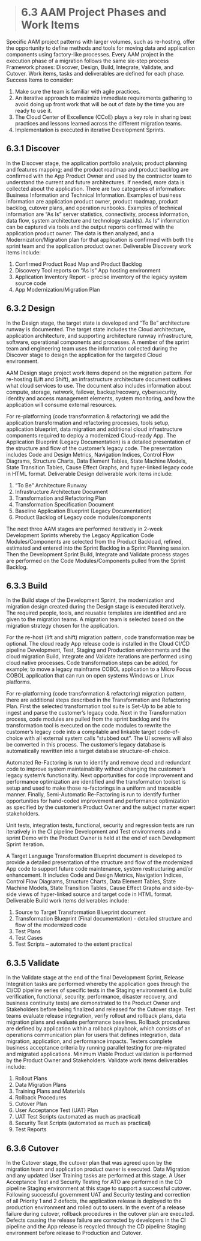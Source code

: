 > # **6.3** AAM Project Phases and Work Items

Specific AAM project patterns with larger volumes, such as re-hosting, offer the opportunity to define methods and tools for moving data and application components using factory-like processes. Every AAM project in the execution phase of a migration follows the same six-step process Framework phases: Discover, Design, Build, Integrate, Validate, and Cutover. Work items, tasks and deliverables are defined for each phase. Success Items to consider:

1. Make sure the team is familiar with agile practices.
2. An iterative approach to maximize immediate requirements gathering to avoid doing up front work that will be out of date by the time you are ready to use it.
3. The Cloud Center of Excellence (CCoE) plays a key role in sharing best practices and lessons learned across the different migration teams.
4. Implementation is executed in iterative Development Sprints.

## 6.3.1 Discover

In the Discover stage, the application portfolio analysis; product planning and features mapping; and the product roadmap and product backlog are confirmed with the App Product Owner and used by the contractor team to understand the current and future architectures. If needed, more data is collected about the application. There are two categories of information: Business Information and Technical Information. Examples of business information are application product owner, product roadmap, product backlog, cutover plans, and operation runbooks. Examples of technical information are “As Is” server statistics, connectivity, process information, data flow, system architecture and technology stack(s). As Is” information can be captured via tools and the output reports confirmed with the application product owner. The data is then analyzed, and a Modernization/Migration plan for that application is confirmed with both the sprint team and the application product owner. Deliverable Discovery work items include:

1. Confirmed Product Road Map and Product Backlog
2. Discovery Tool reports on “As Is” App hosting environment
3. Application Inventory Report - precise inventory of the legacy system source code
4. App Modernization/Migration Plan 

## 6.3.2 Design

In the Design stage, the target state is developed and “To Be” architecture runway is documented. The target state includes the Cloud architecture, application architecture, and supporting architecture runway infrastructure, software, operational components and processes. A member of the sprint team and engineering team uses the information collected during the Discover stage to design the application for the targeted Cloud environment. 

AAM Design stage project work items depend on the migration pattern. For re-hosting (Lift and Shift), an infrastructure architecture document outlines what cloud services to use. The document also includes information about compute, storage, network, failover, backup/recovery, cybersecurity, identity and access management elements, system monitoring, and how the application will consume external resources. 

For re-platforming (code transformation & refactoring) we add the application transformation and refactoring processes, tools setup, application blueprint, data migration and additional cloud infrastructure components required to deploy a modernized Cloud-ready App.  The Application Blueprint (Legacy Documentation) is a detailed presentation of the structure and flow of the customer’s legacy code.  The presentation includes Code and Design Metrics, Navigation Indices, Control Flow Diagrams, Structure Charts, Data Element Tables, State Machine Models, State Transition Tables, Cause Effect Graphs, and hyper-linked legacy code in HTML format. Deliverable Design deliverable work items include:

1. “To Be” Architecture Runway
2. Infrastructure Architecture Document
3. Transformation and Refactoring Plan
4. Transformation Specification Document
5. Baseline Application Blueprint (Legacy Documentation)
6. Product Backlog of Legacy code modules/components

The next three AAM stages are performed iteratively in 2-week Development Sprints whereby the Legacy Application Code Modules/Components are selected from the Product Backload, refined, estimated and entered into the Sprint Backlog in a Sprint Planning session.  Then the Development Sprint Build, Integrate and Validate process stages are performed on the Code Modules/Components pulled from the Sprint Backlog.

## 6.3.3 Build

In the Build stage of the Development Sprint, the modernization and migration design created during the Design stage is executed iteratively. The required people, tools, and reusable templates are identified and are given to the migration teams. A migration team is selected based on the migration strategy chosen for the application. 

For the re-host (lift and shift) migration pattern, code transformation may be optional. The cloud ready App release code is installed in the Cloud CI/CD pipeline Development, Test, Staging and Production environments and the cloud migration Build, Integrate and Validate iterations are performed using cloud native processes.  Code transformation steps can be added, for example; to move a legacy mainframe COBOL application to a Micro Focus COBOL application that can run on open systems Windows or Linux platforms. 

For re-platforming (code transformation & refactoring) migration pattern, there are additional steps described in the Transformation and Refactoring Plan. First the selected transformation tool suite is Set-Up to be able to ingest and parse the customer’s legacy code. Next in the Transformation process, code modules are pulled from the sprint backlog and the transformation tool is executed on the code modules to rewrite the customer’s legacy code into a compilable and linkable target code-of-choice with all external system calls “stubbed out”.  The UI screens will also be converted in this process. The customer’s legacy database is automatically rewritten into a target database structure-of-choice.  

Automated Re-Factoring is run to identify and remove dead and redundant code to improve system maintainability without changing the customer’s legacy system’s functionality. Next opportunities for code improvement and performance optimization are identified and the transformation toolset is setup and used to make those re-factorings in a uniform and traceable manner. Finally, Semi-Automatic Re-Factoring is run to identify further opportunities for hand-coded improvement and performance optimization as specified by the customer’s Product Owner and the subject matter expert stakeholders.

Unit tests, integration tests, functional, security and regression tests are run iteratively in the CI pipeline Development and Test environments and a sprint Demo with the Product Owner is held at the end of each Development Sprint iteration. 

A Target Language Transformation Blueprint document is developed to provide a detailed presentation of the structure and flow of the modernized App code to support future code maintenance, system restructuring and/or enhancement.  It includes Code and Design Metrics, Navigation Indices, Control Flow Diagrams, Structure Charts, Data Element Tables, State Machine Models, State Transition Tables, Cause Effect Graphs and side-by-side views of hyper-linked source and target code in HTML format. Deliverable Build work items deliverables include:

1. Source to Target Transformation Blueprint document
2. Transformation Blueprint (Final documentation) - detailed structure and flow of the modernized code
3. Test Plans
4. Test Cases
5. Test Scripts – automated to the extent practical

## 6.3.5 Validate

In the Validate stage at the end of the final Development Sprint, Release Integration tasks are performed whereby the application goes through the CI/CD pipeline series of specific tests in the Staging environment (i.e. build verification, functional, security, performance, disaster recovery, and business continuity tests) are demonstrated to the Product Owner and Stakeholders before being finalized and released for the Cutover stage. Test teams evaluate release integration, verify rollout and rollback plans, data migration plans and evaluate performance baselines. Rollback procedures are defined by application within a rollback playbook, which consists of an operations communication plan for users that defines integration, data migration, application, and performance impacts. Testers complete business acceptance criteria by running parallel testing for pre-migrated and migrated applications. Minimum Viable Product validation is performed by the Product Owner and Stakeholders. Validate work items deliverables include:

1. Rollout Plans
2. Data Migration Plans
3. Training Plans and Materials
4. Rollback Procedures
5. Cutover Plan
6. User Acceptance Test (UAT) Plan
7. UAT Test Scripts (automated as much as practical)
8. Security Test Scripts (automated as much as practical)
9. Test Reports

## 6.3.6 Cutover

In the Cutover stage, the cutover plan that was agreed upon by the migration team and application product owner is executed. Data Migration and any updated User Training tasks are performed at this stage. A User Acceptance Test and Security Testing for ATO are performed in the CD pipeline Staging environment at this stage to support a successful cutover. Following successful government UAT and Security testing and correction of all Priority 1 and 2 defects, the application release is deployed to the production environment and rolled out to users. In the event of a release failure during cutover, rollback procedures in the cutover plan are executed. Defects causing the release failure are corrected by developers in the CI pipeline and the App release is recycled through the CD pipeline Staging environment before release to Production and Cutover.
